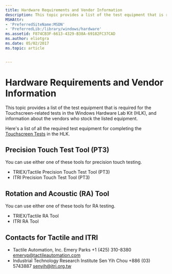 ```yaml
---
title: Hardware Requirements and Vendor Information
description: This topic provides a list of the test equipment that is required for the Touchscreen-related tests in the Windows Hardware Lab Kit (HLK), and information about the vendors who stock the listed equipment.
MSHAttr:
- 'PreferredSiteName:MSDN'
- 'PreferredLib:/library/windows/hardware'
ms.assetid: F874CB3F-6613-4329-B38A-69182FC37CAD
ms.author: eliotgra
ms.date: 05/02/2017
ms.topic: article


---
```


# Hardware Requirements and Vendor Information


This topic provides a list of the test equipment that is required for the Touchscreen-related tests in the Windows Hardware Lab Kit (HLK), and information about the vendors who stock the listed equipment.

Here's a list of all the required test equipment for completing the [Touchscreen Tests](touchscreen-tests.md) in the HLK.

## Precision Touch Test Tool (PT3)


You can use either one of these tools for precision touch testing.

-   TRIEX/Tactile Precision Touch Test Tool (PT3)
-   ITRI Precision Touch Test Tool (PT3)

## Rotation and Acoustic (RA) Tool


You can use either one of these tools for RA testing.

-   TRIEX/Tactile RA Tool
-   ITRI RA Tool

## Contacts for Tactile and ITRI


-   Tactile Automation, Inc.
    Emery Parks
    +1 (425) 310-8380 
    emeryp@tactileautomation.com 
-   Industrial Technology Research Institute
    Sen Yih Chou
    +886 (03) 5743887
    senyih@itri.org.tw

 

 






